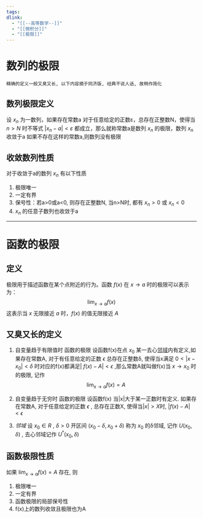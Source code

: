 ```yaml
---
tags:
dlink:
  - "[[--高等数学--]]"
  - "[[微积分]]"
  - "[[极限]]"
---
```

# 数列的极限
	精确的定义一般又臭又长, 以下内容摘于同济版, 经典不说人话, 故稍作简化

## 数列极限定义
设 $x_n$ 为一数列，如果存在常数a 对于任意给定的正数ε，总存在正整数N，使得当 $n>N$ 时不等式 $|x_n-a|<ε$ 都成立，那么就称常数a是数列 $x_n$ 的极限，数列 $x_n$ 收敛于a
如果不存在这样的常数a,则数列没有极限

## 收敛数列性质
对于收敛于a的数列 $x_n$ 有以下性质
1. 极限唯一
2. 一定有界
3. 保号性：若a>0或a<0, 则存在正整数N, 当n>N时, 都有 $x_n>0$ 或 $x_n<0$
4.  $x_n$ 的任意子数列也收敛于a

---
# 函数的极限

## 定义
极限用于描述函数在某个点附近的行为。函数 $f(x)$ 在 $x \to a$ 时的极限可以表示为：
$$
\lim _{x \to a} f(x)
$$
这表示当 $x$ 无限接近 $a$ 时，$f(x)$ 的值无限接近 $A$


## 又臭又长的定义

1. 自变量趋于有限值时 函数的极限
设函数f(x)在点 $x_0$ 某一去心[邻域](##邻域)内有定义,如果存在常数A, 对于有任意给定的正数 $\epsilon$ 总存在正整数δ, 使得当x满足 $0<|x-x_0|<\delta$ 时对应的f(x)都满足| $f(x)-A|<\epsilon$ ,那么常数A就叫做f(x)当 $x \to x_0$ 时的极限, 记作
$$
\lim _{x \to a} f(x)=A
$$
2. 自变量趋于无穷时 函数的极限
设函数f(x) 当|x|大于某一正数时有定义. 如果存在常数A, 对于任意给定的正数 $\epsilon$
, 总存在正数X, 使得当$|x|>X$时, $|f(x)-A|<\epsilon$

3. *邻域*
设 $x_0∈R$ , $\delta>0$ 开区间 $(x_0-\delta,x_0+\delta)$ 称为 $x_0$ 的δ邻域, 记作 $U(x_0,\delta)$ ,
去心邻域记作 $U^°(x_0,\delta)$

## 函数极限性质
如果 $\lim _{x \to a} f(x)=A$ 存在, 则
1. 极限唯一
2. 一定有界
3. 函数极限的局部保号性
4. f(x)上的数列收敛且极限也为A

